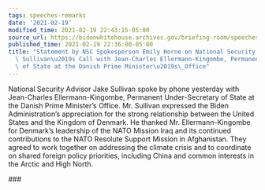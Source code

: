```yaml
---
tags: speeches-remarks
date: '2021-02-19'
modified_time: 2021-02-19 22:43:15-05:00
source_url: https://bidenwhitehouse.archives.gov/briefing-room/speeches-remarks/2021/02/19/statement-on-national-security-advisor-jake-sullivans-call-with-jean-charles-ellermann-kingombe-permanent-under-secretary-of-state-at-the-danish-prime-ministers-office/
published_time: 2021-02-19 22:36:00-05:00
title: "Statement by NSC Spokesperson Emily Horne on National Security Advisor Jake\
  \ Sullivan\u2019s Call with Jean-Charles Ellermann-Kingombe, Permanent Under-Secretary\
  \ of State at the Danish Prime Minister\u2019s\_Office"
---
```

 
National Security Advisor Jake Sullivan spoke by phone yesterday with
Jean-Charles Ellermann-Kingombe, Permanent Under-Secretary of State at
the Danish Prime Minister’s Office. Mr. Sullivan expressed the Biden
Administration’s appreciation for the strong relationship between the
United States and the Kingdom of Denmark. He thanked Mr.
Ellermann-Kingombe for Denmark’s leadership of the NATO Mission Iraq and
its continued contributions to the NATO Resolute Support Mission in
Afghanistan. They agreed to work together on addressing the climate
crisis and to coordinate on shared foreign policy priorities, including
China and common interests in the Arctic and High North.

\###
